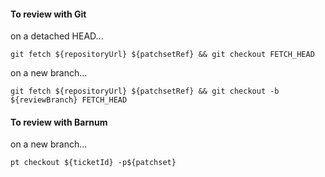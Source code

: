 #### To review with Git

on a detached HEAD...

    git fetch ${repositoryUrl} ${patchsetRef} && git checkout FETCH_HEAD

on a new branch...

    git fetch ${repositoryUrl} ${patchsetRef} && git checkout -b ${reviewBranch} FETCH_HEAD

#### To review with Barnum

on a new branch...

    pt checkout ${ticketId} -p${patchset}

